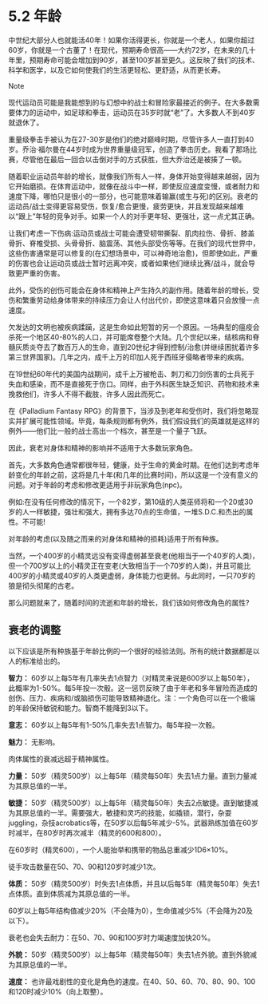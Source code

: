 # 5.2 年龄

中世纪大部分人也就能活40年！如果你活得更长，你就是一个老人，如果你超过60岁，你就是一个古董了！在现代，预期寿命很高——大约72岁，在未来的几十年里，预期寿命可能会增加到90岁，甚至100岁甚至更久。这反映了我们的技术、科学和医学，以及它如何使我们的生活更轻松、更舒适，从而更长寿。

> [!NOTE]
> 现代运动员可能是我能想到的与幻想中的战士和冒险家最接近的例子。在大多数需要体力的运动中，如足球和拳击，运动员在35岁时就“老”了。大多数人不到40岁就退休了。
>
> 重量级拳击手被认为在27-30岁是他们的绝对巅峰时期，尽管许多人一直打到40岁。乔治·福尔曼在44岁时成为世界重量级冠军，创造了拳击历史。我看了那场比赛，尽管他在最后一回合以击倒对手的方式获胜，但大乔治还是被揍了一顿。
>
> 随着职业运动员年龄的增长，就像我们所有人一样，身体开始变得越来越弱，因为它开始磨损。在体育运动中，就像在战斗中一样，即使反应速度变慢，或者耐力和速度下降，哪怕只是很小的一部分，也可能意味着输赢(或生与死)的区别。衰老的运动员/战士变得更容易受伤，恢复/愈合更慢，疲劳更快，并且发现越来越难以“跟上”年轻的竞争对手。如果一个人的对手更年轻、更强壮，这一点尤其正确。
>
> 让我们考虑一下伤病:运动员或战士可能会遭受韧带撕裂、肌肉拉伤、骨折、膝盖骨折、脊椎受损、头骨骨折、脑震荡、其他头部受伤等等。在我们的现代世界中，这些伤害通常是可以修复的(在幻想场景中，可以神奇地治愈)，但即使如此，严重的伤害也会让运动员或战士暂时远离冲突，或者如果他们继续比赛/战斗，就会导致更严重的伤害。
>
> 此外，受伤的创伤可能会在身体和精神上产生持久的副作用。随着年龄的增长，受伤和繁重劳动给身体带来的持续压力会让人付出代价，即使这意味着只会放慢一点速度。
>
> 欠发达的文明也被疾病蹂躏，这是生命如此短暂的另一个原因。一场典型的瘟疫会杀死一个地区40-80%的人口，并可能席卷整个大陆。几个世纪以来，结核病和脊髓灰质炎夺去了数百万人的生命，直到20世纪才得到控制/治愈(并继续困扰着许多第三世界国家)。几年之内，成千上万的印加人死于西班牙侵略者带来的疾病。
>
> 在19世纪60年代的美国内战期间，成千上万被枪击、刺刀和刀剑伤害的士兵死于失血和感染，而不是直接死于伤口。同样，由于外科医生缺乏知识、药物和技术来挽救他们，许多人不得不截肢，许多人因此而死亡。


在《Palladium Fantasy RPG》的背景下，当涉及到老年和受伤时，我们将忽略现实并扩展可能性领域。毕竟，每条规则都有例外，我们假设我们的英雄就是这样的例外——他们比一般的战士高出一个档次，甚至是一个量子飞跃。

因此，衰老对身体和精神的影响并不适用于大多数玩家角色。

首先，大多数角色通常都很年轻，健康，处于生命的黄金时期。在他们达到考虑年龄变化的年龄之前，这将是几十年(和几年的比赛时间)，所以这是一个没有意义的问题。对于年龄的考虑和修改更适用于非玩家角色(npc)。

例如:在没有任何修改的情况下，一个82岁，第10级的人类巫师将和一个20或30岁的人一样敏捷，强壮和强大，拥有多达70点的生命值，一堆S.D.C.和杰出的属性。不可能!

对年龄的考虑(以及随之而来的对身体和精神的损耗)适用于所有种族。

当然，一个400岁的小精灵远没有变得虚弱甚至衰老(他相当于一个40岁的人类)，但一个700岁以上的小精灵正在变老(大致相当于一个70岁的人类)，并且可能比400岁的小精灵或40岁的人类更虚弱，身体能力也更弱。与此同时，一只70岁的狼是彻头彻尾的古老。

那么问题就来了，随着时间的流逝和年龄的增长，我们该如何修改角色的属性?

## 衰老的调整

以下应该是所有种族基于年龄比例的一个很好的经验法则。所有的统计数据都是以人的标准给出的。

**智力：** 60岁以上每5年有几率失去1点智力（对精灵来说是600岁以上每50年），此概率为1-50%。每5年投一次骰。这一惩罚反映了由于年老和多年冒险而造成的创伤、压力、疾病和/或脑损伤可能导致精神退化。注：一个角色可以在一个极端的年龄保持敏锐和能力。智商不能降到3以下。

**意志：** 60岁以上每5年有1-50%几率失去1点智力。每5年投一次骰。

**魅力：** 无影响。

肉体属性的衰减远超于精神属性。

**力量：** 50岁（精灵500岁）以上每5年（精灵每50年）失去1点力量。直到力量减为其原总值的一半。

**敏捷：** 50岁（精灵500岁）以上每5年（精灵每50年）失去2点敏捷。直到敏捷减为其原总值的一半。需要强大，敏捷和灵巧的技能，如撬锁，潜行，杂耍juggling，杂技acrobatics等，在50岁以后每5年减少-5%。武器熟练加值在60岁时减半，在80岁时再次减半（精灵的600和800）。

在60岁时（精灵600），一个人能抬举和携带的物品总重减少1D6×10%。

徒手攻击数量在50、70、90和120岁时减少1次。

**体质：** 50岁（精灵500岁）时失去1点体质，并且以后每5年（精灵每50年）失去1点体质。直到体质减为其原总值的一半。

60岁以上每5年结构值减少20%（不会降为0），生命值减少5%（不会降为20及以下）。

衰老也会失去耐力：在50、70、90和100岁时力竭速度加快20%。

**外貌：** 50岁（精灵500岁）以上每5年（精灵每50年）失去1点外貌。直到外貌减为其原总值的一半。

**速度：** 也许最戏剧性的变化是角色的速度。在40、50、60、70、80、90、100和120时减少10%（向上取整）。
